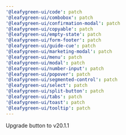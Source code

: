 ```yaml
---
'@leafygreen-ui/code': patch
'@leafygreen-ui/combobox': patch
'@leafygreen-ui/confirmation-modal': patch
'@leafygreen-ui/copyable': patch
'@leafygreen-ui/empty-state': patch
'@leafygreen-ui/form-footer': patch
'@leafygreen-ui/guide-cue': patch
'@leafygreen-ui/marketing-modal': patch
'@leafygreen-ui/menu': patch
'@leafygreen-ui/modal': patch
'@leafygreen-ui/number-input': patch
'@leafygreen-ui/popover': patch
'@leafygreen-ui/segmented-control': patch
'@leafygreen-ui/select': patch
'@leafygreen-ui/split-button': patch
'@leafygreen-ui/tabs': patch
'@leafygreen-ui/toast': patch
'@leafygreen-ui/tooltip': patch
---
```


Upgrade button to v20.1.1

